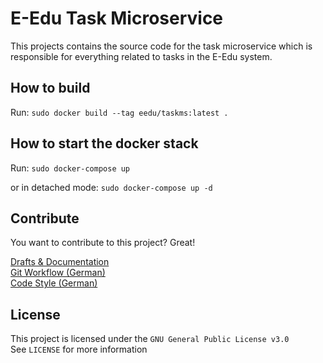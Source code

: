 # E-Edu Task Microservice

This projects contains the source code for the task microservice which
is responsible for everything related to tasks in the E-Edu system.

## How to build
Run:
```sudo docker build --tag eedu/taskms:latest .```

## How to start the docker stack
Run:
```sudo docker-compose up```

or in detached mode:
```sudo docker-compose up -d```

## Contribute

You want to contribute to this project? Great!

[Drafts & Documentation](https://github.com/E-Edu/draft-documents)<br>
[Git Workflow (German)](https://github.com/E-Edu/general/blob/master/guides/conventions.md)<br>
[Code Style (German)](https://github.com/E-Edu/general/blob/master/guides/conventions.md#code-style)


## License

This project is licensed under the `GNU General Public License v3.0`<br>
See `LICENSE` for more information

